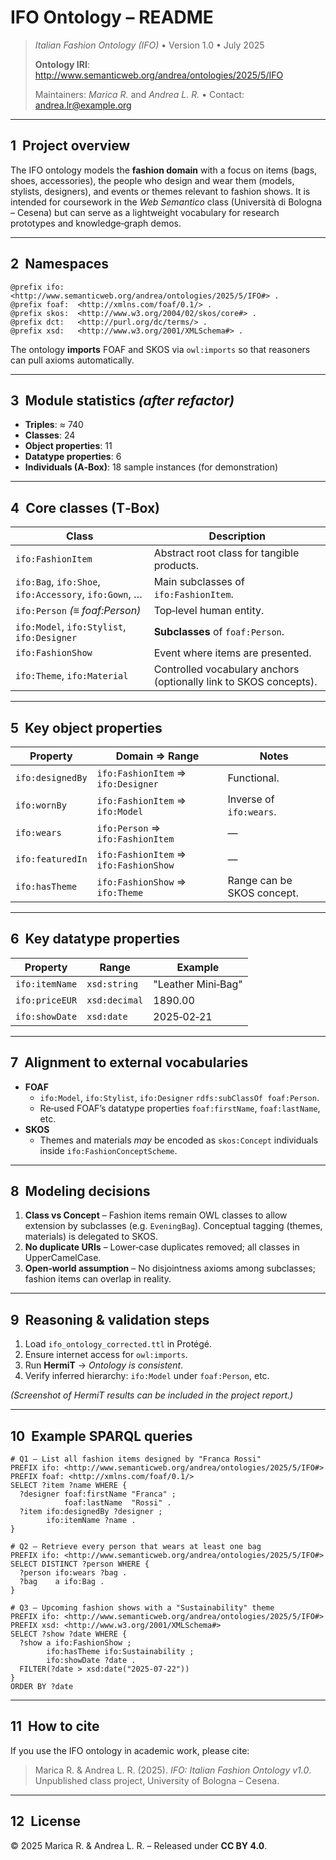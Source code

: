 # IFO Ontology – README

> *Italian Fashion Ontology (IFO)*  •  Version 1.0  •  July 2025
>
> **Ontology IRI**: <http://www.semanticweb.org/andrea/ontologies/2025/5/IFO>
>
> Maintainers: *Marica R.* and *Andrea L. R.*  •  Contact: <andrea.lr@example.org>

---

## 1  Project overview
The IFO ontology models the **fashion domain** with a focus on items (bags, shoes, accessories), the people who design and wear them (models, stylists, designers), and events or themes relevant to fashion shows. It is intended for coursework in the *Web Semantico* class (Università di Bologna – Cesena) but can serve as a lightweight vocabulary for research prototypes and knowledge‑graph demos.

---

## 2  Namespaces
```turtle
@prefix ifo:   <http://www.semanticweb.org/andrea/ontologies/2025/5/IFO#> .
@prefix foaf:  <http://xmlns.com/foaf/0.1/> .
@prefix skos:  <http://www.w3.org/2004/02/skos/core#> .
@prefix dct:   <http://purl.org/dc/terms/> .
@prefix xsd:   <http://www.w3.org/2001/XMLSchema#> .
```

The ontology **imports** FOAF and SKOS via `owl:imports` so that reasoners can pull axioms automatically.

---

## 3  Module statistics *(after refactor)*
- **Triples**: ≈ 740
- **Classes**: 24
- **Object properties**: 11
- **Datatype properties**: 6
- **Individuals (A‑Box)**: 18 sample instances (for demonstration)

---

## 4  Core classes (T‑Box)
| Class | Description |
|-------|-------------|
| `ifo:FashionItem` | Abstract root class for tangible products. |
| `ifo:Bag`, `ifo:Shoe`, `ifo:Accessory`, `ifo:Gown`, … | Main subclasses of `ifo:FashionItem`. |
| `ifo:Person` *(≡ foaf:Person)* | Top‑level human entity. |
| `ifo:Model`, `ifo:Stylist`, `ifo:Designer` | **Subclasses** of `foaf:Person`. |
| `ifo:FashionShow` | Event where items are presented. |
| `ifo:Theme`, `ifo:Material` | Controlled vocabulary anchors (optionally link to SKOS concepts). |

---

## 5  Key object properties
| Property | Domain ⇒ Range | Notes |
|----------|----------------|-------|
| `ifo:designedBy` | `ifo:FashionItem` ⇒ `ifo:Designer` | Functional. |
| `ifo:wornBy` | `ifo:FashionItem` ⇒ `ifo:Model` | Inverse of `ifo:wears`. |
| `ifo:wears` | `ifo:Person` ⇒ `ifo:FashionItem` | — |
| `ifo:featuredIn` | `ifo:FashionItem` ⇒ `ifo:FashionShow` | — |
| `ifo:hasTheme` | `ifo:FashionShow` ⇒ `ifo:Theme` | Range can be SKOS concept. |

---

## 6  Key datatype properties
| Property | Range | Example |
|----------|-------|---------|
| `ifo:itemName` | `xsd:string` | "Leather Mini‑Bag" |
| `ifo:priceEUR` | `xsd:decimal` | 1890.00 |
| `ifo:showDate` | `xsd:date` | 2025‑02‑21 |

---

## 7  Alignment to external vocabularies
- **FOAF**
  - `ifo:Model`, `ifo:Stylist`, `ifo:Designer` `rdfs:subClassOf foaf:Person`.
  - Re‑used FOAF’s datatype properties `foaf:firstName`, `foaf:lastName`, etc.
- **SKOS**
  - Themes and materials *may* be encoded as `skos:Concept` individuals inside `ifo:FashionConceptScheme`.

---

## 8  Modeling decisions
1. **Class vs Concept** – Fashion items remain OWL classes to allow extension by subclasses (e.g. `EveningBag`). Conceptual tagging (themes, materials) is delegated to SKOS.
2. **No duplicate URIs** – Lower‑case duplicates removed; all classes in UpperCamelCase.
3. **Open‑world assumption** – No disjointness axioms among subclasses; fashion items can overlap in reality.

---

## 9  Reasoning & validation steps
1. Load `ifo_ontology_corrected.ttl` in Protégé.
2. Ensure internet access for `owl:imports`.
3. Run **HermiT** → *Ontology is consistent*.
4. Verify inferred hierarchy: `ifo:Model` under `foaf:Person`, etc.

*(Screenshot of HermiT results can be included in the project report.)*

---

## 10  Example SPARQL queries
```sparql
# Q1 – List all fashion items designed by "Franca Rossi"
PREFIX ifo: <http://www.semanticweb.org/andrea/ontologies/2025/5/IFO#>
PREFIX foaf: <http://xmlns.com/foaf/0.1/>
SELECT ?item ?name WHERE {
  ?designer foaf:firstName "Franca" ;
            foaf:lastName  "Rossi" .
  ?item ifo:designedBy ?designer ;
        ifo:itemName ?name .
}
```

```sparql
# Q2 – Retrieve every person that wears at least one bag
PREFIX ifo: <http://www.semanticweb.org/andrea/ontologies/2025/5/IFO#>
SELECT DISTINCT ?person WHERE {
  ?person ifo:wears ?bag .
  ?bag    a ifo:Bag .
}
```

```sparql
# Q3 – Upcoming fashion shows with a "Sustainability" theme
PREFIX ifo: <http://www.semanticweb.org/andrea/ontologies/2025/5/IFO#>
PREFIX xsd: <http://www.w3.org/2001/XMLSchema#>
SELECT ?show ?date WHERE {
  ?show a ifo:FashionShow ;
        ifo:hasTheme ifo:Sustainability ;
        ifo:showDate ?date .
  FILTER(?date > xsd:date("2025-07-22"))
}
ORDER BY ?date
```

---

## 11  How to cite
If you use the IFO ontology in academic work, please cite:
> Marica R. & Andrea L. R. (2025). *IFO: Italian Fashion Ontology v1.0*. Unpublished class project, University of Bologna – Cesena.

---

## 12  License
© 2025 Marica R. & Andrea L. R. – Released under **CC BY 4.0**.

